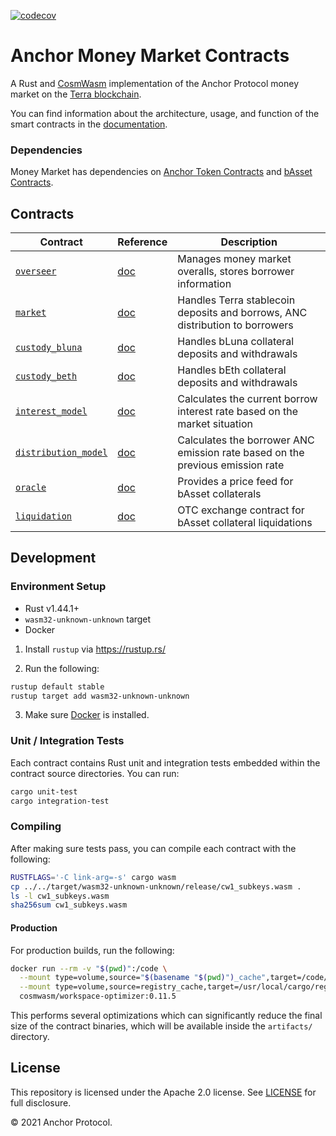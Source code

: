 [![codecov](https://codecov.io/gh/Anchor-Protocol/money-market-contracts/branch/main/graph/badge.svg?token=B4B2YUSXEU)](https://codecov.io/gh/Anchor-Protocol/money-market-contracts)

# Anchor Money Market Contracts
A Rust and [CosmWasm](https://cosmwasm.com/) implementation of the Anchor Protocol money market on the [Terra blockchain](https://terra.money).

You can find information about the architecture, usage, and function of the smart contracts in the [documentation](https://docs.anchorprotocol.com/).

### Dependencies

Money Market has dependencies on [Anchor Token Contracts](https://github.com/anchor-protocol/anchor-token-contracts) and [bAsset Contracts](https://github.com/Anchor-Protocol/anchor-bAsset-contracts).

## Contracts

| Contract                                               | Reference                                                                                  | Description                                                                   |
| ------------------------------------------------------ | ------------------------------------------------------------------------------------------ | ----------------------------------------------------------------------------- |
| [`overseer`](./contracts/overseer)                     | [doc](https://docs.anchorprotocol.com/smart-contracts/money-market/overseer)               | Manages money market overalls, stores borrower information                    |
| [`market`](../contracts/market)                        | [doc](https://docs.anchorprotocol.com/smart-contracts/money-market/market)                 | Handles Terra stablecoin deposits and borrows, ANC distribution to borrowers  |
| [`custody_bluna`](./contracts/custody_bluna)           | [doc](https://docs.anchorprotocol.com/smart-contracts/money-market/custody-bluna-specific) | Handles bLuna collateral deposits and withdrawals                             |
| [`custody_beth`](./contracts/custody_beth)             | [doc](https://docs.anchorprotocol.com/smart-contracts/money-market/custody-beth)           | Handles bEth collateral deposits and withdrawals                              |
| [`interest_model`](./contracts/interest_model)         | [doc](https://docs.anchorprotocol.com/smart-contracts/money-market/interest-model)         | Calculates the current borrow interest rate based on the market situation     |
| [`distribution_model`](./contracts/distribution_model) | [doc](https://docs.anchorprotocol.com/smart-contracts/money-market/distribution-model)     | Calculates the borrower ANC emission rate based on the previous emission rate |
| [`oracle`](./contracts/oracle)                         | [doc](https://docs.anchorprotocol.com/smart-contracts/money-market/oracle)                 | Provides a price feed for bAsset collaterals                                  |
| [`liquidation`](./contracts/liquidation)               | [doc](https://docs.anchorprotocol.com/smart-contracts/liquidations)                        | OTC exchange contract for bAsset collateral liquidations                      |

## Development

### Environment Setup

- Rust v1.44.1+
- `wasm32-unknown-unknown` target
- Docker

1. Install `rustup` via https://rustup.rs/

2. Run the following:

```sh
rustup default stable
rustup target add wasm32-unknown-unknown
```

3. Make sure [Docker](https://www.docker.com/) is installed.

### Unit / Integration Tests

Each contract contains Rust unit and integration tests embedded within the contract source directories. You can run:

```sh
cargo unit-test
cargo integration-test
```

### Compiling

After making sure tests pass, you can compile each contract with the following:

```sh
RUSTFLAGS='-C link-arg=-s' cargo wasm
cp ../../target/wasm32-unknown-unknown/release/cw1_subkeys.wasm .
ls -l cw1_subkeys.wasm
sha256sum cw1_subkeys.wasm
```

#### Production

For production builds, run the following:

```sh
docker run --rm -v "$(pwd)":/code \
  --mount type=volume,source="$(basename "$(pwd)")_cache",target=/code/target \
  --mount type=volume,source=registry_cache,target=/usr/local/cargo/registry \
  cosmwasm/workspace-optimizer:0.11.5
```

This performs several optimizations which can significantly reduce the final size of the contract binaries, which will be available inside the `artifacts/` directory.

## License

This repository is licensed under the Apache 2.0 license. See [LICENSE](./LICENSE) for full disclosure.

© 2021 Anchor Protocol.
